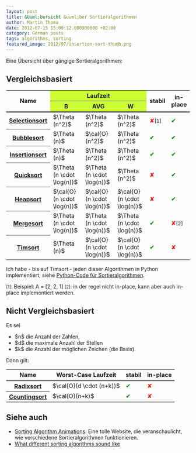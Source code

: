 ```yaml
---
layout: post
title: &Uuml;bersicht &uuml;ber Sortieralgorithmen
author: Martin Thoma
date: 2012-07-15 15:00:12.000000000 +02:00
category: German posts
tags: algorithms, sorting
featured_image: 2012/07/insertion-sort-thumb.png
---
```

Eine &Uuml;bersicht &uuml;ber g&auml;ngige Sortieralgorithmen:

<h2>Vergleichsbasiert</h2>
<table>
<tr>
  <th rowspan="2" style="border-bottom: #000 double 3px;">Name</th>
  <th colspan="3" style="background-color:#cf3;text-align:center">Laufzeit</th>
  <th rowspan="2" style="border-bottom: #000 double 3px;">stabil</th>
  <th rowspan="2" style="border-bottom: #000 double 3px;">in-place</th>
</tr>
<tr>
  <th style="background-color:#cf3;border-bottom: #000 double 3px;">B</th>
  <th style="background-color:#cf3;border-bottom: #000 double 3px;">AVG</th>
  <th style="background-color:#cf3;border-bottom: #000 double 3px;">W</th>
</tr>
<tr>
  <th><a href="http://de.wikipedia.org/wiki/Selectionsort">Selectionsort</a></th>
  <td>$\Theta (n^2)$</td>
  <td>$\Theta (n^2)$</td>
  <td>$\Theta (n^2)$</td>
  <td><span style="color:red;" title="No">&#10008;</span><small>[1]</small></td>
  <td><span style="color:green;" title="Yes">&#10004;</span></td>
</tr>
<tr>
  <th><a href="http://de.wikipedia.org/wiki/Bubblesort">Bubblesort</a></th>
  <td>$\Theta (n)$</td>
  <td>$\cal{O}(n^2)$</td>
  <td>$\Theta (n^2)$</td>
  <td><span style="color:green;" title="Yes">&#10004;</span></td>
  <td><span style="color:green;" title="Yes">&#10004;</span></td>
</tr>
<tr>
  <th><a href="http://de.wikipedia.org/wiki/Insertionsort">Insertionsort</a></th>
  <td>$\Theta (n)$</td>
  <td>$\Theta (n^2)$</td>
  <td>$\Theta (n^2)$</td>
  <td><span style="color:green;" title="Yes">&#10004;</span></td>
  <td><span style="color:green;" title="Yes">&#10004;</span></td>
</tr>
<tr>
  <th><a href="http://de.wikipedia.org/wiki/Quicksort">Quicksort</a></th>
  <td>$\Theta (n \cdot \log(n))$</td>
  <td>$\Theta (n \cdot \log(n))$</td>
  <td>$\Theta (n^2)$</td>
  <td><span style="color:red;" title="No">&#10008;</span></td>
  <td><span style="color:green;" title="Yes">&#10004;</span></td>
</tr>
<tr>
  <th><a href="http://de.wikipedia.org/wiki/Heapsort">Heapsort</a></th>
  <td>$\cal{O}(n \cdot \log(n))$</td>
  <td>$\cal{O}(n \cdot \log(n))$</td>
  <td>$\cal{O}(n \cdot \log(n))$</td>
  <td><span style="color:red;" title="No">&#10008;</span></td>
  <td><span style="color:green;" title="Yes">&#10004;</span></td>
</tr>
<tr>
  <th><a href="http://de.wikipedia.org/wiki/Mergesort">Mergesort</a></th>
  <td>$\Theta (n \cdot \log(n))$</td>
  <td>$\Theta (n \cdot \log(n))$</td>
  <td>$\Theta (n \cdot \log(n))$</td>
  <td><span style="color:green;" title="Yes">&#10004;</span></td>
  <td><span style="color:red;" title="No">&#10008;</span><small>[2]</small></td>
</tr>
<tr>
  <th><a href="http://de.wikipedia.org/wiki/Timsort">Timsort</a></th>
  <td>$\Theta (n)$</td>
  <td>$\cal{O}(n \cdot \log(n))$</td>
  <td>$\cal{O}(n \cdot \log(n))$</td>
  <td><span style="color:green;" title="Yes">&#10004;</span></td>
  <td><span style="color:red;" title="No">&#10008;</span></td>
</tr>
</table>

Ich habe - bis auf Timsort - jeden dieser Algorithmen in Python implementiert, siehe <a href="https://github.com/MartinThoma/algorithms/blob/master/sorting.py">Python-Code f&uuml;r Sortieralgorithmen</a>.

<small>[1]</small>: Beispiel: A = [2, 2, 1]
<small>[2]</small>: in der regel nicht in-place, kann aber auch in-place implementiert werden.

<h2>Nicht Vergleichsbasiert</h2>
Es sei
<ul>
  <li>$n$ die Anzahl der Zahlen, </li>
  <li>$d$ die maximale Anzahl der Stellen</li>
  <li>$k$ die Anzahl der m&ouml;glichen Zeichen (die Basis).</li>
</ul>

Dann gilt:
<table>
<tr>
  <th style="border-bottom: #000 double 3px;">Name</th>
  <th style="border-bottom: #000 double 3px;text-align:center">Worst-Case Laufzeit</th>
  <th style="border-bottom: #000 double 3px;">stabil</th>
  <th style="border-bottom: #000 double 3px;">in-place</th>
</tr>
<tr>
  <th><a href="http://de.wikipedia.org/wiki/Radixsort">Radixsort</a></th>
  <td>$\cal{O}(d \cdot (n+k))$</td>
  <td><span style="color:green;" title="Yes">&#10004;</span></td>
  <td><span style="color:red;" title="No">&#10008;</span></td>
</tr>
<tr>
  <th><a href="http://de.wikipedia.org/wiki/Countingsort">Countingsort</a></th>
  <td>$\cal{O}(n+k)$</td>
  <td><span style="color:green;" title="Yes">&#10004;</span></td>
  <td><span style="color:red;" title="No">&#10008;</span></td>
</tr>
</table>

<h2>Siehe auch</h2>
<ul>
  <li><a href="http://www.sorting-algorithms.com/">Sorting Algorithm Animations</a>: Eine tolle Website, die veranschaulicht, wie verschiedene Sortieralgorithmen funktionieren.</li>
  <li><a href="//www.youtube.com/watch?v=t8g-iYGHpEA">What different sorting algorithms sound like</a></li>
</ul>
